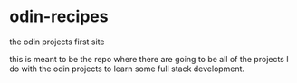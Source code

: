 # odin-recipes

the odin projects first site

this is meant to be the repo where there are going to be all of the projects I do with the odin projects
to learn some full stack development.
